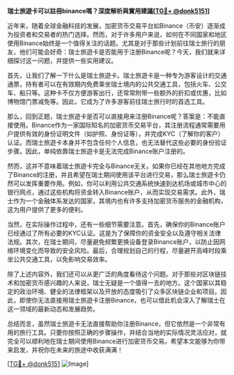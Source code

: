 **瑞士旅遊卡可以註冊binance嗎？深度解析與實用建議[[TG💪+ @donk5151](https://t.me/s/donk5151)]**

近年来，随着全球金融科技的发展，加密货币交易平台如Binance（币安）逐渐成为投资者和交易者的热门选择。然而，对于许多用户来说，如何在不同国家和地区使用Binance始终是一个值得关注的话题。尤其是对于那些计划前往瑞士旅行的朋友，他们可能会好奇：瑞士旅遊卡是否能用于注册Binance呢？今天，我们就来详细探讨这一问题，并提供一些实用建议。

首先，让我们了解一下什么是瑞士旅遊卡。瑞士旅遊卡是一种专为游客设计的交通通票，持有者可以在有效期内免费乘坐瑞士境内的公共交通工具，包括火车、公交车、船只等。这种卡不仅方便游客出行，还常常附带一些额外的折扣或优惠，比如博物馆门票减免等。因此，它成为了许多游客前往瑞士旅行时的首选工具。

那么，回到正题，瑞士旅遊卡是否可以直接用来注册Binance呢？答案是：不能直接使用。Binance作为一家国际知名的加密货币交易平台，其注册流程通常需要用户提供有效的身份证明文件（如护照、身份证等），并完成KYC（了解你的客户）认证。而瑞士旅遊卡本身并不包含任何个人信息，也无法替代这些必要的身份验证步骤。因此，单纯依靠瑞士旅遊卡是无法完成Binance账户注册的。

然而，这并不意味着瑞士旅遊卡完全与Binance无关。如果你已经在其他地方完成了Binance的注册，并且希望在瑞士期间使用该平台进行交易，那么瑞士旅遊卡仍然可以发挥重要作用。例如，你可以利用公共交通系统快速到达机场或城市中心的银行网点，通过这些机构将资金转入Binance账户，从而实现交易需求。此外，瑞士作为一个金融体系发达的国家，其境内也有许多支持加密货币服务的金融机构，这为用户提供了更多的便利。

当然，在实际操作过程中，还有一些细节需要注意。首先，确保你的Binance账户已经通过了所有必要的KYC认证。这是为了保障你的资金安全以及遵守相关法律法规。其次，在瑞士期间，尽量避免频繁更换设备登录Binance账户，以防止因网络环境变化而导致的安全风险。最后，合理规划自己的行程，尽量避开高峰时段乘坐公共交通工具，以免影响交易效率。

除了上述内容外，我们还可以从更广泛的角度看待这个问题。对于那些对区块链技术和加密货币感兴趣的人来说，瑞士无疑是一个值得一去的地方。这个国家以其稳定的政治环境、健全的法律框架以及开放的态度吸引了众多区块链企业和项目。因此，即使你无法直接用瑞士旅遊卡注册Binance，也可以借此机会深入了解瑞士在这一领域的最新动态和发展趋势。

总结而言，虽然瑞士旅遊卡无法直接帮助你注册Binance，但它依然是一个非常有用的旅行工具。只要你按照正确的步骤操作，并结合当地的实际情况灵活应对，就完全可以顺利地在瑞士期间使用Binance进行加密货币交易。希望本文能够为你带来启发，并祝你在未来的旅途中收获满满！

[[TG💪+ @donk5151](https://t.me/s/donk5151) ![Image](https://i.postimg.cc/rwNCRYN7/Snipaste-2025-04-30-17-27-05.png)]